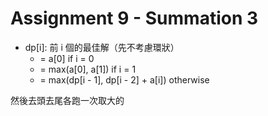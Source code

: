 # Assignment 9 - Summation 3

- dp[i]: 前 i 個的最佳解（先不考慮環狀）
  - = a[0] if i = 0
  - = max(a[0], a[1]) if i = 1
  - = max(dp[i - 1], dp[i - 2] + a[i]) otherwise

然後去頭去尾各跑一次取大的
